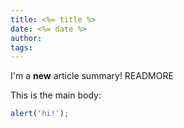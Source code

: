 ```yaml
---
title: <%= title %>
date: <%= date %>
author:
tags:
---
```


I'm a **new** article summary! READMORE

This is the main body:

```js
alert('hi!');
```
